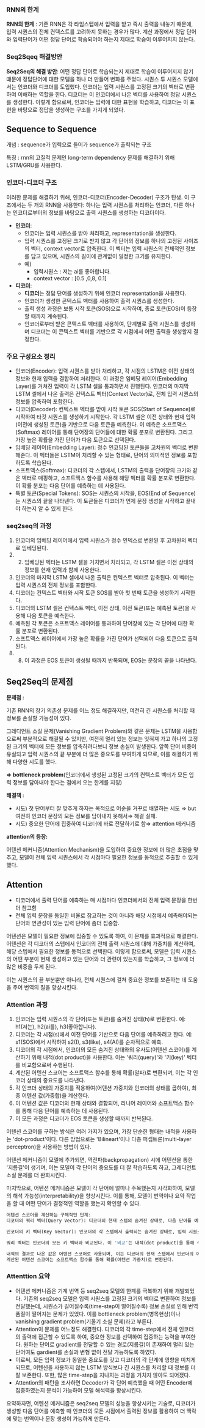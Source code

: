 
### **RNN의 한계**

**RNN의 한계** : 기존 RNN은 각 타임스텝에서 입력을 받고 즉시 출력을 내놓기 때문에, 입력 시퀀스의 전체 컨텍스트를 고려하지 못하는 경우가 많다. 계산 과정에서 정답 단어와 입력단어가 어떤 정답 단어로 학습되어야 하는지 제대로 학습이 이루어지지 않는다.

### Seq2Sqeq 해결방안

**Seq2Seq의 해결 방안**: 어떤 정답 단어로 학습되는지 제대로 학습이 이루어지지 않기 떄문에 정답단어에 대한 모델을 하나 더 만들어 변화를 주었다. 시퀀스 투 시퀀스 모델에서는 인코더와 디코더를 도입했다. 인코더는 입력 시퀀스를 고정된 크기의 벡터로 변환하여 이해하는 역할을 한다. 디코더는 이 인코더에서 나온 벡터를 사용하여 정답 시퀀스를 생성한다. 이렇게 함으로써, 인코더는 입력에 대한 표현을 학습하고, 디코더는 이 표현을 바탕으로 정답을 생성하는 구조를 가지게 되었다.

## Sequence to Sequence

개념 : sequence가 입력으로 들어가 sequence가 출력되는 구조

특징 : rnn의 고질적 문제인 long-term dependency 문제를 해결하기 위해 LSTM/GRU를 사용한다.

### **인코더-디코더 구조**

이러한 문제를 해결하기 위해, 인코더-디코더(Encoder-Decoder) 구조가 탄생. 이 구조에서는 두 개의 RNN을 사용한다: 하나는 입력 시퀀스를 처리하는 인코더, 다른 하나는 인코더로부터의 정보를 바탕으로 출력 시퀀스를 생성하는 디코더이다.

- **인코더**:
    - 인코더는 입력 시퀀스를 받아 처리하고, representation을 생성한다.
    - 입력 시퀀스를 고정된 크기로 받지 않고 각 단어의 정보를 하나의 고정된 사이즈의 벡터, context vector로 압축한다. 이 벡터는 입력 시퀀스의 전체적인 정보를 담고 있으며, 시퀀스의 길이에 관계없이 일정한 크기를 유지한다.
    - 예)
        - 입력시퀀스 : 저는 ai를 좋아합니다.
        - context vector : [0.5 ,0,8, 0.1]
- **디코더**:
    - **디코더**는 정답 단어를 생성하기 위해 인코더 representation을 사용한다.
    - 인코더가 생성한 콘텍스트 벡터를 사용하여 출력 시퀀스를 생성한다.
    - 출력 생성 과정은 보통 시작 토큰(SOS)으로 시작하여, 종료 토큰(EOS)이 등장할 때까지 계속된다.
    - 인코더로부터 받은 콘텍스트 벡터를 사용하여, 단계별로 출력 시퀀스를 생성하며 디코더는 이 콘텍스트 벡터를 기반으로 각 시점에서 어떤 출력을 생성할지 결정한다.

### 주요 구성요소 정리

- 인코더(Encoder): 입력 시퀀스를 받아 처리하고, 각 시점의 LSTM은 이전 상태의 정보와 현재 입력을 결합하여 처리한다. 이 과정은 임베딩 레이어(Embedding Layer)를 거쳐진 입력이 각 LSTM 셀을 통과하면서 진행된다. 인코더의 마지막 LSTM 셀에서 나온 출력은 컨텍스트 벡터(Context Vector)로, 전체 입력 시퀀스의 정보를 압축하여 포함한다.
- 디코더(Decoder): 컨텍스트 벡터를 받아 시작 토큰 SOS(Start of Sequence)로 시작하여 타깃 시퀀스를 생성하기 시작한다. 각 LSTM 셀은 이전 상태와 현재 입력(이전에 생성된 토큰)을 기반으로 다음 토큰을 예측한다. 이 예측은 소프트맥스(Softmax) 레이어를 통해 단어장의 단어들에 대한 확률 분포로 변환된다. 그리고 가장 높은 확률을 가진 단어가 다음 토큰으로 선택된다.
- 임베딩 레이어(Embedding Layer): 정수 인코딩된 토큰들을 고차원의 벡터로 변환해준다. 이 벡터들은 LSTM이 처리할 수 있는 형태로, 단어의 의미적인 정보를 포함하도록 학습된다.
- 소프트맥스(Softmax): 디코더의 각 스텝에서, LSTM의 출력을 단어장의 크기와 같은 벡터로 매핑하고, 소프트맥스 함수를 사용해 해당 벡터를 확률 분포로 변환한다. 이 확률 분포는 다음 단어를 예측하는 데 사용된다.
- 특별 토큰(Special Tokens): SOS는 시퀀스의 시작을, EOS(End of Sequence)는 시퀀스의 끝을 나타낸다. 이 토큰들은 디코더가 언제 문장 생성을 시작하고 끝내야 하는지 알 수 있게 한다.

### seq2seq의 과정

1. 인코더의 임베딩 레이어에서 입력 시퀀스가 정수 인덱스로 변환된 후 고차원의 벡터로 임베딩된다.
2. 2. 임베딩된 벡터는 LSTM 셀을 거치면서 처리되고, 각 LSTM 셀은 이전 상태의 정보를 현재 입력과 함께 사용한다.
3. 인코더의 마지막 LSTM 셀에서 나온 출력은 컨텍스트 벡터로 압축된다. 이 벡터는 입력 시퀀스의 전체 정보를 포함한다.
4. 디코더는 컨텍스트 벡터와 시작 토큰 SOS를 받아 첫 번째 토큰을 생성하기 시작한다.
5. 디코더의 LSTM 셀은 컨텍스트 벡터, 이전 상태, 이전 토큰(또는 예측된 토큰)을 사용해 다음 토큰을 예측한다.
6. 예측된 각 토큰은 소프트맥스 레이어를 통과하여 단어장에 있는 각 단어에 대한 확률 분포로 변환된다.
7. 소프트맥스 레이어에서 가장 높은 확률을 가진 단어가 선택되어 다음 토큰으로 출력된다.
8. 8. 이 과정은 EOS 토큰이 생성될 때까지 반복되며, EOS는 문장의 끝을 나타낸다.

## Seq2Seq의 문제점

**문제점 :**

기존 RNN의 장기 의존성 문제를 어느 정도 해결하지만, 여전히 긴 시퀀스를 처리할 때 정보를 손실할 가능성이 있다.

그레디언트 소실 문제(Vanishing Gradient Problem)와 같은 문제는 LSTM을 사용함으로써 부분적으로 해결될 수 있지만, 여전히 멀리 있는 정보는 잊혀져 가고 하나의 고정된 크기의 벡터에 모든 정보를 압축하려다보니 정보 손실이 발생한다. 앞쪽 단어 비중이 유실되고 입력 시퀀스의 끝 부분에 더 많은 중요도를 부여하게 되므로, 이를 해결하기 위해 다양한 시도를 했다.

**⇒ bottleneck problem**(인코더에서 생성된 고정된 크기의 컨텍스트 벡터가 모든 입력 정보를 담아내야 한다는 점에서 오는 한계를 지칭)

**해결책 :**

- 시도) 첫 단어부터 잘 맞추게 하자는 목적으로 어순을 거꾸로 배열하는 시도 ⇒ but 여전히 인코더 문장의 모든 정보를 담아내지 못해서⇒ 해결 실패.
- 시도) 중요한 단어에 집중하여 디코더에 바로 전달하기로 함⇒ attention 매커니즘

**attention의 등장:**

어텐션 메커니즘(Attention Mechanism)을 도입하여 중요한 정보에 더 많은 초점을 맞추고, 모델이 전체 입력 시퀀스에서 각 시점마다 필요한 정보를 동적으로 추출할 수 있게 했다.

## Attention

- 디코더에서 출력 단어를 예측하는 매 시점마다 인코더에서의 전체 입력 문장을 한번 더 참고함
- 전체 입력 문장을 동일한 비율로 참고하는 것이 아니라 해당 시점에서 예측해야되는 단어와 연관성이 있는 입력 단어에 좀더 집중함.

어텐션은 모델이 필요한 정보에 집중할 수 있도록 하여, 이 문제를 효과적으로 해결한다. 어텐션은 각 디코더의 스텝에서 인코더의 전체 출력 시퀀스에 대해 가중치를 계산하여, 해당 스텝에서 필요한 정보를 동적으로 선택한다. 이렇게 함으로써, 모델은 입력 시퀀스의 어떤 부분이 현재 생성하고 있는 단어와 더 관련이 있는지를 학습하고, 그 정보에 더 많은 비중을 두게 된다.

이는 시퀀스의 끝 부분뿐만 아니라, 전체 시퀀스에 걸쳐 중요한 정보를 보존하는 데 도움을 주어 번역의 질을 향상시킨다.

### Attention 과정

1. 인코더는 입력 시퀀스의 각 단어(또는 토큰)를 숨겨진 상태(h)로 변환한다. 예: h1(저는), h2(ai를), h3(좋아합니다).
2. 디코더는 각 시점(s)에서 이전 단어를 기반으로 다음 단어를 예측하려고 한다. 예: s1(SOS)에서 시작하여 s2(I), s3(like), s4(AI)를 순차적으로 예측.
3. 디코더의 각 시점에서, 인코더의 모든 숨겨진 상태와의 유사도(어텐션 스코어)를 계산하기 위해 내적(dot product)을 사용한다. 이는 '쿼리(query)'와 '키(key)' 벡터를 비교함으로써 수행된다.
4. 계산된 어텐션 스코어는 소프트맥스 함수를 통해 확률(알파)로 변환되며, 이는 각 인코더 상태의 중요도를 나타낸다.
5. 각 인코더 상태의 가중치를 적용하여(어텐션 가중치와 인코더의 상태를 곱하여), 최종 어텐션 값(가중합)을 계산한다.
6. 이 어텐션 값은 디코더의 현재 상태와 결합되어, 리니어 레이어와 소프트맥스 함수를 통해 다음 단어를 예측하는 데 사용된다.
7. 이 모든 과정은 디코더가 EOS 토큰을 생성할 때까지 반복된다.

어텐션 스코어를 구하는 방식은 여러 가지가 있으며, 가장 단순한 형태는 내적을 사용하는 'dot-product'이다. 다른 방법으로는 'Bilineart'이나 다층 퍼셉트론(multi-layer perceptron)을 사용하는 방법이 있다.

어텐션 메커니즘이 모델에 추가되면, 역전파(backpropagation) 시에 어텐션을 통한 '지름길'이 생기며, 이는 모델이 각 단어의 중요도를 더 잘 학습하도록 하고, 그레디언트 소실 문제를 더 완화시킨다.

마지막으로, 어텐션 메커니즘은 모델이 각 단어에 얼마나 주목했는지 시각화하여, 모델의 해석 가능성(interpretability)을 향상시킨다. 이를 통해, 모델이 번역이나 요약 작업을 할 때 어떤 단어가 결정적인 역할을 했는지 확인할 수 있다.

```python
어텐션 스코어를 계산하는 구체적인 단계:
디코더의 쿼리 벡터(Query Vector): 디코더의 현재 스텝의 숨겨진 상태로, 다음 단어를 예측하는 데 필요한 '질문'의 역할을 한다.

인코더의 키 벡터(Key Vector): 인코더의 각 스텝에서 출력되는 숨겨진 상태로, 입력 시퀀스의 각 단어/토큰에 대한 정보를 담고 있다.

쿼리 벡터는 인코더의 모든 키 벡터와 비교된다. 이 '비교'는 내적(dot product)을 통해 수행된다. 즉, 디코더의 쿼리 벡터와 인코더의 각 키 벡터 간의 내적을 계산한다.

내적의 결과로 나온 값은 어텐션 스코어로 사용되며, 이는 디코더의 현재 스텝에서 인코더의 어떤 출력이 다음 단어와 가장 관련이 높은지 나타낸다. 높은 어텐션 스코어는 높은 관련성을 의미한다.
계산된 어텐션 스코어는 소프트맥스 함수를 통해 확률(어텐션 가중치)로 변환된다.
```

### Attenttion 요약

- 어텐션 메커니즘은 기계 번역 등 seq2seq 모델의 한계를 극복하기 위해 개발되었다. 기존의 seq2seq 모델은 입력 시퀀스를 고정된 크기의 벡터로 변환하여 정보를 전달했는데, 시퀀스가 길어질수록(time-step이 멀어질수록) 정보 손실로 인해 번역 품질이 떨어지는 문제가 있었다. 이를 bottleneck problem(병목현상)이나 vanishing gradient problem(기울기 소실 문제)라고 부른다.
- Attention이 문제를 어느정도 해결한다. 디코더의 각 time-step에서 전체 인코더의 출력에 접근할 수 있도록 하여, 중요한 정보를 선택하여 집중하는 능력을 부여한다. 원하는 단어로 gradient를 전달할 수 있는 경로(지름길)이 존재하여 멀리 있는 단어여도 gardient를 손실과 변형 없이 전달 가능하도록 하였다.
- 이로써, 모든 입력 정보가 동일한 중요도를 갖고 디코더의 각 단계에 영향을 미치게 되므로, 어텐션을 사용하지 않는 LSTM 방식보다 긴 시퀀스를 처리할 때 정보를 더 잘 보존한다. 또한, 많은 time-step을 지나치는 과정을 거치지 않아도 되어졌다.
- Attention의 패턴을 조사하면 Decoder가 각 단어 예측했을 때 어떤 Encoder에 집중하였는지 분석이 가능하여 모델 해석력을 향상시킨다.

요약하자면, 어텐션 메커니즘은 seq2seq 모델의 성능을 향상시키는 기술로, 디코더가 생성할 다음 단어를 예측할 때 인코더의 모든 시점에서 출력된 정보를 활용하여 더 맥락에 맞는 번역이나 문장 생성이 가능하게 만든다.
